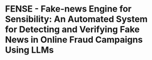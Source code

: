 # FENSE - Fake-news Engine for Sensibility: An Automated System for Detecting and Verifying Fake News in Online Fraud Campaigns Using LLMs
